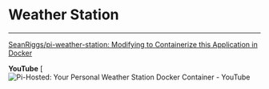 # Weather Station
___
[SeanRiggs/pi-weather-station: Modifying to Containerize this Application in Docker](https://github.com/SeanRiggs/pi-weather-station)

**YouTube**
[![Pi-Hosted: Your Personal Weather Station Docker Container - YouTube](https://www.youtube.com/watch?v=5JfPzvcm0E8)
